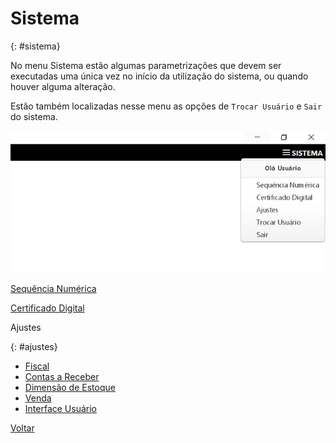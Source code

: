 # Sistema

{: #sistema}

No menu Sistema estão algumas parametrizações que devem ser executadas uma única vez no início da utilização do sistema, ou quando houver alguma alteração.

Estão também localizadas nesse menu as opções de `Trocar Usuário` e `Sair` do sistema.

![](images/sistema.jpg)

[Sequência Numérica](sistema_sequencia_numerica)

[Certificado Digital](sistema_certificado_digital.md)



Ajustes

{: #ajustes}

- [Fiscal](sistema_ajustes_fiscal.md)
- [Contas a Receber](sistema_ajustes_contas_receber.md)
- [Dimensão de Estoque](sistema_ajustes_dimensao_estoque.md)
- [Venda](sistema_ajustes_venda.md)
- [Interface Usuário](sistema_interface_usuario.md)



[Voltar](index.md)


